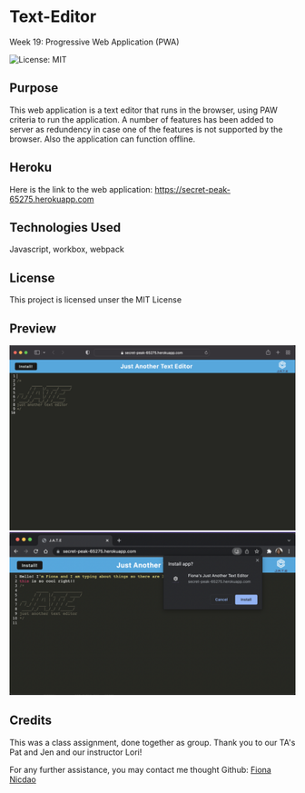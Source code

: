 # Text-Editor
Week 19: Progressive Web Application (PWA)

![License: MIT](<https://img.shields.io/badge/License-MIT-yellow.svg>)

## Purpose
This web application is a text editor that runs in the browser, using PAW criteria to run the application. A number of features has been added to server as redundency in case one of the features is not supported by the browser. Also the application can function offline.

## Heroku 
Here is the link to the web application: https://secret-peak-65275.herokuapp.com 

## Technologies Used
Javascript, workbox, webpack

## License
This project is licensed unser the MIT License

## Preview 
![Homepage when load the Web Application](./images-readme/image-1.png)
![Image to show installation of the app](./images-readme/image-2.png)
## Credits
This was a class assignment, done together as group. Thank you to our TA's Pat and Jen and our instructor Lori!

For any further assistance, you may contact me thought Github: [Fiona Nicdao](https://github.com/fiona1nicdao)

